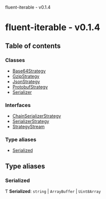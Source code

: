 fluent-iterable - v0.1.4

# fluent-iterable - v0.1.4

## Table of contents

### Classes

- [Base64Strategy](classes/base64strategy.md)
- [GzipStrategy](classes/gzipstrategy.md)
- [JsonStrategy](classes/jsonstrategy.md)
- [ProtobufStrategy](classes/protobufstrategy.md)
- [Serializer](classes/serializer.md)

### Interfaces

- [ChainSerializerStrategy](interfaces/chainserializerstrategy.md)
- [SerializerStrategy](interfaces/serializerstrategy.md)
- [StrategyStream](interfaces/strategystream.md)

### Type aliases

- [Serialized](README.md#serialized)

## Type aliases

### Serialized

Ƭ **Serialized**: `string` \| `ArrayBuffer` \| `Uint8Array`

